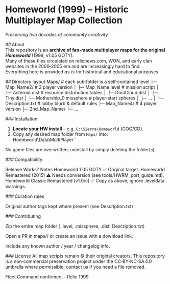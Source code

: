 # Homeworld (1999) – Historic Multiplayer Map Collection  
*Preserving two decades of community creativity*

## About  
This repository is an **archive of fan‑made multiplayer maps for the original *Homeworld*** (1999, v1.05 GOTY).  
Many of these files circulated on relicnews.com, WON, and early clan websites in the 2000‑2005 era and are increasingly hard to find.  
Everything here is provided *as‑is* for historical and educational purposes.

## Directory layout
Maps/ # each sub‑folder is a self‑contained level
├─ Map_Name2/ # 2 player version
│ ├─ Map_Name.level # mission script
│ ├─ Asteroid.dist # resource distribution tables
│ ├─ DustCloud.dist
│ ├─ Tiny.dist
│ ├─ Mothership_0.missphere # player‑start spheres
│ ├─ …
│ └─ Description.txt # lobby blurb & default rules
├─ Map_Name4/ # 4 player version
├─ 2nd_Map_Name/
└─ …

### Installation

1. **Locate your HW install** – e.g. `C:\Sierra\Homeworld` (GOG/CD).  
2. Copy any desired map folder from `Maps/` into:
Homeworld\Data\MultiPlayer\```


No game files are overwritten; uninstall by simply deleting the folder(s).

### Compatibility

Release	Works?	Notes
Homeworld 1.05 GOTY	✅	Original target.
Homeworld Remastered (2015)	⚠️	Needs conversion (see tools/HWRM_port_guide.md).
Homeworld Classic Remastered (v1.0rc)	✅	Copy as above; ignore .leveldata warnings.

### Curation rules

Original author tags kept where present (see Description.txt)

### Contributing

Zip the entire map folder ( .level, .missphere, .dist, Description.txt)

Open a PR in maps/<MapName>/ or create an issue with a download link.

Include any known author / year / changelog info.

### License
All map scripts remain © their original creators.
This repository is a non‑commercial preservation project under the CC‑BY‑NC‑SA 4.0 umbrella where permissible; contact us if you need a file removed.

Fleet Command confirmed.
– Relic 1999

